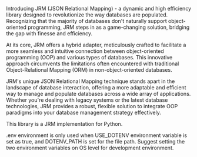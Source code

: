 Introducing JRM (JSON Relational Mapping) - a dynamic and high efficiency library designed to revolutionize the way databases are populated. Recognizing that the majority of databases don't naturally support object-oriented programming, JRM steps in as a game-changing solution, bridging the gap with finesse and efficiency.

At its core, JRM offers a hybrid adapter, meticulously crafted to facilitate a more seamless and intuitive connection between object-oriented programming (OOP) and various types of databases. This innovative approach circumvents the limitations often encountered with traditional Object-Relational Mapping (ORM) in non-object-oriented databases.

JRM's unique JSON Relational Mapping technique stands apart in the landscape of database interaction, offering a more adaptable and efficient way to manage and populate databases across a wide array of applications. Whether you're dealing with legacy systems or the latest database technologies, JRM provides a robust, flexible solution to integrate OOP paradigms into your database management strategy effectively.

This library is a JRM implementation for Python.

.env environment is only used when USE_DOTENV environment variable is set as true, and DOTENV_PATH is set for the file path. Suggest setting the two environment variables on OS level for development environment.
